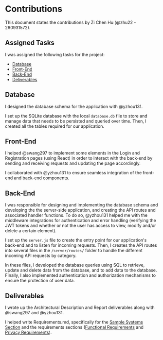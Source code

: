 # Contributions

This document states the contributions by Zi Chen Hu (@zhu22 - 260931572).

## Assigned Tasks

I was assigned the following tasks for the project:

- [Database](#database)
- [Front-End](#front-end)
- [Back-End](#back-end)
- [Deliverables](#deliverables)

## Database

I designed the database schema for the application with @yzhou131.

I set up the SQLite database with the local `database.db` file to store and manage data that needs to be persisted and queried over time. Then, I created all the tables required for our application.
## Front-End

I helped @swang297 to implement some elements in the Login and Registration pages (using React) in order to interact with the back-end by sending and receiving requests and updating the page accordingly.

I collaborated with @yzhou131 to ensure seamless integration of the front-end and back-end components.

## Back-End

I was responsible for designing and implementing the database schema and developing the the server-side application, and creating the API routes and associated handler functions. To do so, @yzhou131 helped me with the middleware integrations for authentication and error handling (verifying the JWT tokens and whether or not the user has access to view, modify and/or delete a certain element).

I set up the `server.js` file to create the entry point for our application's back-end and to listen for incoming requests. Then, I creates the API routes into several files in the `/server/routes/` folder to handle the different incoming API requests by category.

In these files, I developed the database queries using SQL to retrieve, update and delete data from the database, and to add data to the database. Finally, I also implemented authentication and authorization mechanisms to ensure the protection of user data.

## Deliverables

I wrote up the Architectural Description and Report deliverables along with @swang297 and @yzhou131.

I helped write Requirements.md, specifically for the [Sample Systems Section](https://gitlab.cs.mcgill.ca/yzhou131/comp555-project-team7/-/blob/dcocs/documentation/Requirements.md#sample-systems) and the requirements sections ([Functional Requirements](https://gitlab.cs.mcgill.ca/yzhou131/comp555-project-team7/-/blob/dcocs/documentation/Requirements.md#functional-requirements) and [Privacy Requirements](https://gitlab.cs.mcgill.ca/yzhou131/comp555-project-team7/-/blob/dcocs/documentation/Requirements.md#functional-requirements)).

